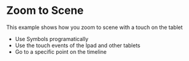 # Zoom to Scene 

This example shows how you zoom to scene with a touch on the tablet

* Use Symbols programatically
* Use the touch events of the Ipad and other tablets
* Go to a specific point on the timeline


